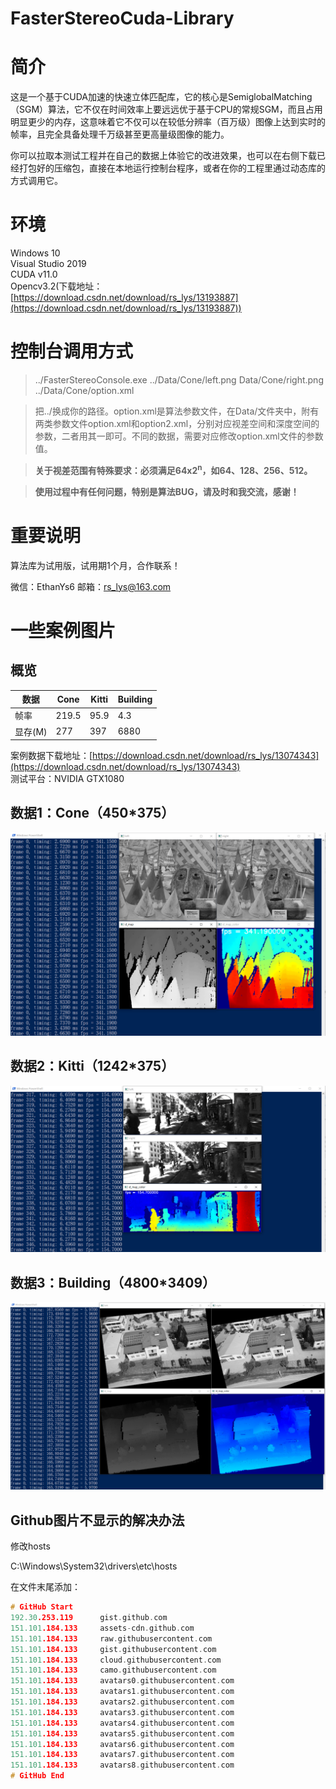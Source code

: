 # FasterStereoCuda-Library

# 简介

这是一个基于CUDA加速的快速立体匹配库，它的核心是SemiglobalMatching（SGM）算法，它不仅在时间效率上要远远优于基于CPU的常规SGM，而且占用明显更少的内存，这意味着它不仅可以在较低分辨率（百万级）图像上达到实时的帧率，且完全具备处理千万级甚至更高量级图像的能力。

你可以拉取本测试工程并在自己的数据上体验它的改进效果，也可以在右侧下载已经打包好的压缩包，直接在本地运行控制台程序，或者在你的工程里通过动态库的方式调用它。

# 环境

Windows 10<br>
Visual Studio 2019<br>
CUDA v11.0<br>
Opencv3.2(下载地址：[https://download.csdn.net/download/rs_lys/13193887](https://download.csdn.net/download/rs_lys/13193887))

# 控制台调用方式

>../FasterStereoConsole.exe ../Data/Cone/left.png Data/Cone/right.png ../Data/Cone/option.xml<br>

>把../换成你的路径。option.xml是算法参数文件，在Data/文件夹中，附有两类参数文件option.xml和option2.xml，分别对应视差空间和深度空间的参数，二者用其一即可。不同的数据，需要对应修改option.xml文件的参数值。

><b>关于视差范围有特殊要求：必须满足64x2<sup>n</sup>，如64、128、256、512。</b>

><b>使用过程中有任何问题，特别是算法BUG，请及时和我交流，感谢！</b>

# 重要说明

算法库为试用版，试用期1个月，合作联系！

微信：EthanYs6
邮箱：rs_lys@163.com

# 一些案例图片
## 概览
| 数据 | Cone | Kitti | Building |
| ------ | ------ | ------ | ------ |
| 帧率 | 219.5 | 95.9 | 4.3 |
| 显存(M) | 277 | 397 | 6880 |

案例数据下载地址：[https://download.csdn.net/download/rs_lys/13074343](https://download.csdn.net/download/rs_lys/13074343)<br>
测试平台：NVIDIA GTX1080

## 数据1：Cone（450*375）
<div align=center>
<img src="https://github.com/ethan-li-coding/FasterStereoCuda-Library/blob/master/Data/diagram/Cone.png">
</div>

## 数据2：Kitti（1242*375）
<div align=center>
<img src="https://github.com/ethan-li-coding/FasterStereoCuda-Library/blob/master/Data/diagram/Kitti.png">
</div>

## 数据3：Building（4800*3409）
<div align=center>
<img src="https://github.com/ethan-li-coding/FasterStereoCuda-Library/blob/master/Data/diagram/Building.png">
</div>

## Github图片不显示的解决办法
修改hosts

C:\Windows\System32\drivers\etc\hosts

在文件末尾添加：
```cpp
# GitHub Start
192.30.253.119      gist.github.com
151.101.184.133     assets-cdn.github.com
151.101.184.133     raw.githubusercontent.com
151.101.184.133     gist.githubusercontent.com
151.101.184.133     cloud.githubusercontent.com
151.101.184.133     camo.githubusercontent.com
151.101.184.133     avatars0.githubusercontent.com
151.101.184.133     avatars1.githubusercontent.com
151.101.184.133     avatars2.githubusercontent.com
151.101.184.133     avatars3.githubusercontent.com
151.101.184.133     avatars4.githubusercontent.com
151.101.184.133     avatars5.githubusercontent.com
151.101.184.133     avatars6.githubusercontent.com
151.101.184.133     avatars7.githubusercontent.com
151.101.184.133     avatars8.githubusercontent.com
# GitHub End

```
